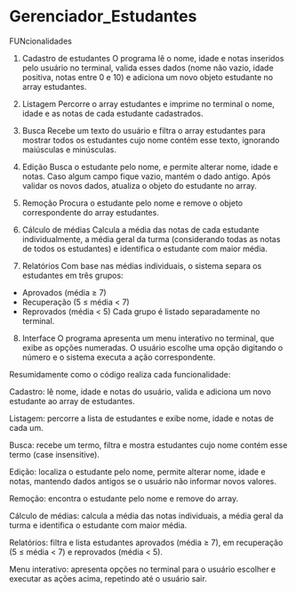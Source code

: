 # Gerenciador_Estudantes

FUNcionalidades

1. Cadastro de estudantes
O programa lê o nome, idade e notas inseridos pelo usuário no terminal, valida esses dados (nome não vazio, idade positiva, notas entre 0 e 10) e adiciona um novo objeto estudante no array estudantes.

2. Listagem
Percorre o array estudantes e imprime no terminal o nome, idade e as notas de cada estudante cadastrados.

3. Busca
Recebe um texto do usuário e filtra o array estudantes para mostrar todos os estudantes cujo nome contém esse texto, ignorando maiúsculas e minúsculas.

4. Edição
Busca o estudante pelo nome, e permite alterar nome, idade e notas. Caso algum campo fique vazio, mantém o dado antigo. Após validar os novos dados, atualiza o objeto do estudante no array.

5. Remoção
Procura o estudante pelo nome e remove o objeto correspondente do array estudantes.

6. Cálculo de médias
Calcula a média das notas de cada estudante individualmente, a média geral da turma (considerando todas as notas de todos os estudantes) e identifica o estudante com maior média.

7. Relatórios
Com base nas médias individuais, o sistema separa os estudantes em três grupos:

- Aprovados (média ≥ 7)
- Recuperação (5 ≤ média < 7)
- Reprovados (média < 5)
Cada grupo é listado separadamente no terminal.

8. Interface
O programa apresenta um menu interativo no terminal, que exibe as opções numeradas. O usuário escolhe uma opção digitando o número e o sistema executa a ação correspondente.


Resumidamente como o código realiza cada funcionalidade:

Cadastro: lê nome, idade e notas do usuário, valida e adiciona um novo estudante ao array de estudantes.

Listagem: percorre a lista de estudantes e exibe nome, idade e notas de cada um.

Busca: recebe um termo, filtra e mostra estudantes cujo nome contém esse termo (case insensitive).

Edição: localiza o estudante pelo nome, permite alterar nome, idade e notas, mantendo dados antigos se o usuário não informar novos valores.

Remoção: encontra o estudante pelo nome e remove do array.

Cálculo de médias: calcula a média das notas individuais, a média geral da turma e identifica o estudante com maior média.

Relatórios: filtra e lista estudantes aprovados (média ≥ 7), em recuperação (5 ≤ média < 7) e reprovados (média < 5).

Menu interativo: apresenta opções no terminal para o usuário escolher e executar as ações acima, repetindo até o usuário sair.
